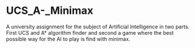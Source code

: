 # UCS_A-_Minimax
A university assignment for the subject of Artificial Intelligence in two parts. First UCS and A* algorithm finder and second a game where the best possible way for the AI to play is find with minimax.
